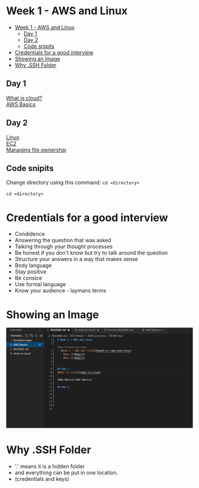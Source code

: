 # Week 1 - AWS and Linux

- [Week 1 - AWS and Linux](#week-1---aws-and-linux)
  - [Day 1](#day-1)
  - [Day 2](#day-2)
  - [Code snipits](#code-snipits)
- [Credentials for a good interview](#credentials-for-a-good-interview)
- [Showing an Image](#showing-an-image)
- [Why .SSH Folder](#why-ssh-folder)


## Day 1
[What is cloud?](what-is-cloud/README.md)
<br>
[AWS Basics](aws-basics/README.md)
<br>




## Day 2
[Linux](Linux/README.md)<br>
[EC2](ec2-instance/README.md)<br>
[Managing file ownership](managing-file-ownership/README.md)




## Code snipits

Change directory using this command: `cd <directory>`


```
cd <directory>
 ```

# Credentials for a good interview

- Condidence
- Answering the question that was asked
- Talking through your thought processes 
- Be honest if you don't know but try to talk around the question
- Structure your answers in a way that makes sense
- Body language
- Stay positive
- Be consice
- Use formal language
- Know your audience - laymans terms


# Showing an Image

![screenshot.png](ReadMeImages/screenshot.png)

# Why .SSH Folder

- '.' means it is a hidden folder
- and everything can be put in one location.
- (credentials and keys)










